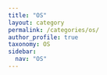 ```yaml
---
title: "OS"
layout: category
permalink: /categories/os/
author_profile: true
taxonomy: OS
sidebar:
  nav: "OS"
---
```

